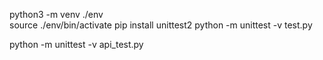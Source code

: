 python3 -m venv ./env    
source ./env/bin/activate
pip install unittest2
python -m unittest -v test.py

python -m unittest -v api_test.py